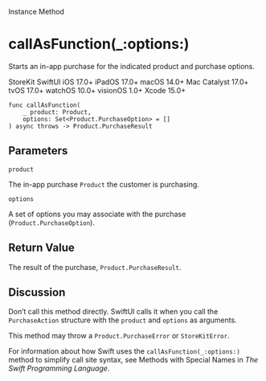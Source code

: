 Instance Method

# callAsFunction(_:options:)

Starts an in-app purchase for the indicated product and purchase options.

StoreKit  SwiftUI  iOS 17.0+  iPadOS 17.0+  macOS 14.0+  Mac Catalyst 17.0+
tvOS 17.0+  watchOS 10.0+  visionOS 1.0+  Xcode 15.0+

    
    
    func callAsFunction(
        _ product: Product,
        options: Set<Product.PurchaseOption> = []
    ) async throws -> Product.PurchaseResult

##  Parameters

`product`

    

The in-app purchase `Product` the customer is purchasing.

`options`

    

A set of options you may associate with the purchase
(`Product.PurchaseOption`).

## Return Value

The result of the purchase, `Product.PurchaseResult`.

## Discussion

Don’t call this method directly. SwiftUI calls it when you call the
`PurchaseAction` structure with the `product` and `options` as arguments.

This method may throw a `Product.PurchaseError` or `StoreKitError`.

For information about how Swift uses the `callAsFunction(_:options:)` method
to simplify call site syntax, see Methods with Special Names in _The Swift
Programming Language_.

